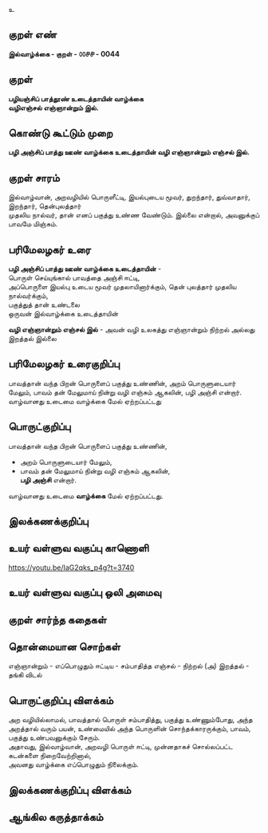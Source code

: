உ

## குறள் எண் 

**இல்வாழ்க்கை - குறள் - ௦௦௪௪ - 0044**

## குறள் 

**பழியஞ்சிப் பாத்தூண் உடைத்தாயின் வாழ்க்கை  
வழிஎஞ்சல் எஞ்ஞான்றும் இல்.** 

## கொண்டு கூட்டும் முறை

**பழி அஞ்சிப் பாத்து ஊண் வாழ்க்கை உடைத்தாயின் வழி எஞ்ஞான்றும் எஞ்சல் இல்.**  

## குறள் சாரம்  

இல்வாழ்வான், அறவழியில் பொருளீட்டி, இயல்புடைய மூவர், துறந்தார், துவ்வாதார், இறந்தார், தென்புலத்தார்  
முதலிய நால்வர், தான் எனப் பகுத்து உண்ண வேண்டும். இல்லை என்றால், அவனுக்குப் பாவமே மிஞ்சும். 

## பரிமேலழகர் உரை

**பழி அஞ்சிப் பாத்து ஊண் வாழ்க்கை உடைத்தாயின்** -  
பொருள் செய்யுங்கால் பாவத்தை அஞ்சி ஈட்டி,  
அப்பொருளை இயல்பு உடைய மூவர் முதலாயினார்க்கும், 
தென் புலத்தார் முதலிய நால்வர்க்கும்,  
பகுத்துத் தான் உண்டலை  
ஒருவன் இல்வாழ்க்கை உடைத்தாயின்  

**வழி எஞ்ஞான்றும் எஞ்சல் இல்** - அவன் வழி உலகத்து எஞ்ஞான்றும் நிற்றல் அல்லது இறத்தல் இல்லை  

## பரிமேலழகர் உரைகுறிப்பு   

பாவத்தான் வந்த பிறன் பொருளைப் பகுத்து உண்ணின், அறம் பொருளுடையார் மேலும், பாவம் தன் மேலுமாய் நின்று வழி எஞ்சும் ஆகலின், பழி அஞ்சி என்றார்.  
வாழ்வானது உடைமை வாழ்க்கை மேல் ஏற்றப்பட்டது  

## பொருட்குறிப்பு 

பாவத்தான் வந்த பிறன் பொருளைப் பகுத்து உண்ணின்,  
* அறம் பொருளுடையார் மேலும்,  
* பாவம் தன் மேலுமாய் நின்று வழி எஞ்சும் ஆகலின்,  
**பழி அஞ்சி** என்றார்.  

வாழ்வானது உடைமை **வாழ்க்கை** மேல் ஏற்றப்பட்டது.  

## இலக்கணக்குறிப்பு  


## உயர் வள்ளுவ வகுப்பு காணொளி

https://youtu.be/IaG2qks_p4g?t=3740

## உயர் வள்ளுவ வகுப்பு ஒலி அமைவு 

 
## குறள் சார்ந்த கதைகள் 


## தொன்மையான சொற்கள்

எஞ்ஞான்றும் - எப்பொழுதும் 
ஈட்டிய - சம்பாதித்த 
எஞ்சல் - நிற்றல் (அ) இறத்தல் - தங்கி விடல்  

## பொருட்குறிப்பு விளக்கம்  

அற வழியில்லாமல், பாவத்தால் பொருள் சம்பாதித்து, பகுத்து உண்ணும்போது, அந்த அறத்தால் வரும் பயன், 
உண்மையில் அந்த பொருளின் சொந்தக்காரருக்கும், பாவம், பகுத்து உண்பவனுக்கும் சேரும்.  
அதாவது, இல்வாழ்வான், அறவழி பொருள் ஈட்டி, முன்னதாகச் சொல்லப்பட்ட கடன்களை நிறைவேற்றினால்,  
அவனது வாழ்க்கை எப்பொழுதும் நிலைக்கும்.

## இலக்கணக்குறிப்பு விளக்கம்


## ஆங்கில கருத்தாக்கம் 


